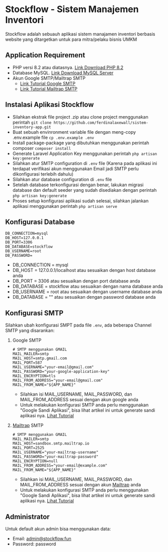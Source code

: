 # Stockflow - Sistem Manajemen Inventori
Stockflow adalah sebuauh aplikasi sistem manajamen inventori berbasis website yang ditargetkan untuk para mitra/pelaku bisnis UMKM

## Application Requirement
- PHP versi 8.2 atau diatasnya. [Link Download PHP 8.2](https://windows.php.net/download#php-8.2)
- Database MySQL. [Link Download MySQL Server](https://dev.mysql.com/downloads/mysql/)
- Akun Google SMTP/Mailtrap SMTP
    - [Link Tutorial Google SMTP](https://divisidev.com/post/laravel-gmail-smtp)
    - [Link Tutorial Mailtrap SMTP](https://www.giuseppemaccario.com/how-to-send-emails-in-laravel-using-mailtrap/)

## Instalasi Aplikasi Stockflow
- Silahkan ekstrak file project .zip atau clone project menggunakan perintah `git clone https://github.com/ferdinalaxewall/sistem-inventory-app.git`
- Buat sebuah envinronment variable file dengan meng-copy .env.example file `cp .env.example .env`
- Install package-package yang dibutuhkan menggunakan perintah composer `composer install`
- Generate Laravel Application Key menggunakan perintah `php artisan key:generate`
- Silahkan atur SMTP configuration di `.env` file (Karena pada aplikasi ini terdapat verifikasi akun menggunakan Email jadi SMTP perlu dikonfigurasi terlebih dahulu)
- Silahkan atur database configuration di `.env` file
- Setelah database terkonfigurasi dengan benar, lakukan migrasi database dan default seeder yang sudah disediakan dengan perintah `php artisan key:generate`
- Proses setup konfigurasi aplikasi sudah selesai, silahkan jalankan aplikasi menggunakan perintah `php artisan serve`

## Konfigurasi Database
```
DB_CONNECTION=mysql
DB_HOST=127.0.0.1
DB_PORT=3306
DB_DATABASE=stockflow
DB_USERNAME=root
DB_PASSWORD=
```

- DB_CONNECTION = mysql
- DB_HOST = 127.0.0.1/localhost atau sesuaikan dengan host database anda
- DB_PORT = 3306 atau sesuaikan dengan port database anda
- DB_DATABASE = stockflow atau sesuaikan dengan nama database anda
- DB_USERNAME = root atau sesuaikan dengan username database anda
- DB_DATABASE = "" atau sesuaikan dengan password database anda


## Konfigurasi SMTP
Silahkan ubah konfigurasi SMPT pada file `.env`, ada beberapa Channel SMTP yang disarankan:
1. Google SMTP
    ```
    # SMTP menggunakan GMAIL
    MAIL_MAILER=smtp
    MAIL_HOST=smtp.gmail.com
    MAIL_PORT=587
    MAIL_USERNAME="your-email@gmail.com"
    MAIL_PASSWORD="your-google-application-key"
    MAIL_ENCRYPTION=tls
    MAIL_FROM_ADDRESS="your-email@gmail.com"
    MAIL_FROM_NAME="${APP_NAME}"
    ```

    - Silahkan isi MAIL_USERNAME, MAIL_PASSWORD, dan MAIL_FROM_ADDRESS sesuai dengan akun google anda
    - Untuk melakukan konfigurasi SMTP anda perlu menggunakan "Google Sandi Aplikasi", bisa lihat artikel ini untuk generate sandi aplikasi nya. [Lihat Tutorial](https://divisidev.com/post/laravel-gmail-smtp)

2. [Mailtrap](https://mailtrap.io) SMTP
    ```
    # SMTP menggunakan GMAIL
    MAIL_MAILER=smtp
    MAIL_HOST=sandbox.smtp.mailtrap.io
    MAIL_PORT=2525
    MAIL_USERNAME="your-mailtrap-username"
    MAIL_PASSWORD="your-mailtrap-password"
    MAIL_ENCRYPTION=null
    MAIL_FROM_ADDRESS="your-email@example.com"
    MAIL_FROM_NAME="${APP_NAME}"
    ```

    - Silahkan isi MAIL_USERNAME, MAIL_PASSWORD, dan MAIL_FROM_ADDRESS sesuai dengan akun [Mailtrap](https://mailtrap.io) anda
    - Untuk melakukan konfigurasi SMTP anda perlu menggunakan "Google Sandi Aplikasi", bisa lihat artikel ini untuk generate sandi aplikasi nya. [Lihat Tutorial](https://www.giuseppemaccario.com/how-to-send-emails-in-laravel-using-mailtrap/)


## Administrator
Untuk default akun admin bisa menggunakan data:
- Email: admin@stockflow.fun
- Password: password

